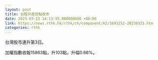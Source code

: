 ```yaml
---
layout: post
title: 台股升逾百點收市
date: 2023-03-23 14:13:55.000000000 +08:00
link: https://news.rthk.hk/rthk/ch/component/k2/1693252-20230323.htm
categories: rthk
---
```


台灣股市連升第3日。

加權指數收報15863點，升103點，升幅0.66%。
